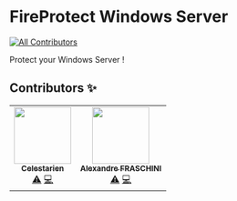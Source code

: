 # FireProtect Windows Server
<!-- ALL-CONTRIBUTORS-BADGE:START - Do not remove or modify this section -->
[![All Contributors](https://img.shields.io/badge/all_contributors-2-orange.svg?style=flat-square)](#contributors-)
<!-- ALL-CONTRIBUTORS-BADGE:END -->
Protect your Windows Server !

## Contributors ✨

<!-- ALL-CONTRIBUTORS-LIST:START - Do not remove or modify this section -->
<!-- prettier-ignore-start -->
<!-- markdownlint-disable -->
<table>
  <tr>
    <td align="center"><a href="https://github.com/Celestarien"><img src="https://avatars2.githubusercontent.com/u/43401854?v=4" width="100px;" alt=""/><br /><sub><b>Celestarien</b></sub></a><br /><a href="https://github.com/Celestarien/FireProtect-Windows-Server/commits?author=Celestarien" title="Tests">⚠️</a> <a href="https://github.com/Celestarien/FireProtect-Windows-Server/commits?author=Celestarien" title="Code">💻</a></td>
    <td align="center"><a href="https://github.com/obiwanken0bi"><img src="https://avatars1.githubusercontent.com/u/38909547?v=4" width="100px;" alt=""/><br /><sub><b>Alexandre FRASCHINI</b></sub></a><br /><a href="https://github.com/Celestarien/FireProtect-Windows-Server/commits?author=obiwanken0bi" title="Tests">⚠️</a> <a href="https://github.com/Celestarien/FireProtect-Windows-Server/commits?author=obiwanken0bi" title="Code">💻</a></td>
  </tr>
</table>

<!-- markdownlint-enable -->
<!-- prettier-ignore-end -->
<!-- ALL-CONTRIBUTORS-LIST:END -->
